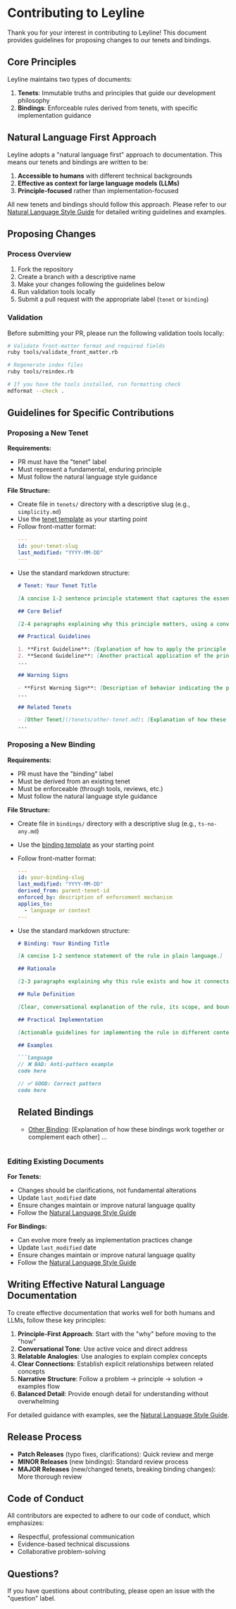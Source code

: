 # Contributing to Leyline

Thank you for your interest in contributing to Leyline! This document provides guidelines for proposing changes to our tenets and bindings.

## Core Principles

Leyline maintains two types of documents:

1. **Tenets**: Immutable truths and principles that guide our development philosophy
2. **Bindings**: Enforceable rules derived from tenets, with specific implementation guidance

## Natural Language First Approach

Leyline adopts a "natural language first" approach to documentation. This means our tenets and bindings are written to be:

1. **Accessible to humans** with different technical backgrounds
2. **Effective as context for large language models (LLMs)**
3. **Principle-focused** rather than implementation-focused

All new tenets and bindings should follow this approach. Please refer to our [Natural Language Style Guide](/docs/STYLE_GUIDE_NATURAL_LANGUAGE.md) for detailed writing guidelines and examples.

## Proposing Changes

### Process Overview

1. Fork the repository
2. Create a branch with a descriptive name
3. Make your changes following the guidelines below
4. Run validation tools locally
5. Submit a pull request with the appropriate label (`tenet` or `binding`)

### Validation

Before submitting your PR, please run the following validation tools locally:

```bash
# Validate front-matter format and required fields
ruby tools/validate_front_matter.rb

# Regenerate index files
ruby tools/reindex.rb

# If you have the tools installed, run formatting check
mdformat --check .
```

## Guidelines for Specific Contributions

### Proposing a New Tenet

**Requirements:**
- PR must have the "tenet" label
- Must represent a fundamental, enduring principle
- Must follow the natural language style guidance

**File Structure:**
- Create file in `tenets/` directory with a descriptive slug (e.g., `simplicity.md`)
- Use the [tenet template](/docs/templates/tenet_template.md) as your starting point
- Follow front-matter format:
  ```yaml
  ---
  id: your-tenet-slug
  last_modified: "YYYY-MM-DD"
  ---
  ```
- Use the standard markdown structure:
  ```markdown
  # Tenet: Your Tenet Title

  [A concise 1-2 sentence principle statement that captures the essence of this tenet in plain, accessible language.]

  ## Core Belief

  [2-4 paragraphs explaining why this principle matters, using a conversational tone and relatable analogies.]

  ## Practical Guidelines

  1. **First Guideline**: [Explanation of how to apply the principle in practical terms]
  2. **Second Guideline**: [Another practical application of the principle]
  ...

  ## Warning Signs

  - **First Warning Sign**: [Description of behavior indicating the principle is being violated]
  ...

  ## Related Tenets

  - [Other Tenet](/tenets/other-tenet.md): [Explanation of how these tenets relate to each other]
  ...
  ```

### Proposing a New Binding

**Requirements:**
- PR must have the "binding" label
- Must be derived from an existing tenet
- Must be enforceable (through tools, reviews, etc.)
- Must follow the natural language style guidance

**File Structure:**
- Create file in `bindings/` directory with a descriptive slug (e.g., `ts-no-any.md`)
- Use the [binding template](/docs/templates/binding_template.md) as your starting point
- Follow front-matter format:
  ```yaml
  ---
  id: your-binding-slug
  last_modified: "YYYY-MM-DD"
  derived_from: parent-tenet-id
  enforced_by: description of enforcement mechanism
  applies_to:
    - language or context
  ---
  ```
- Use the standard markdown structure:
  ```markdown
  # Binding: Your Binding Title

  [A concise 1-2 sentence statement of the rule in plain language.]

  ## Rationale

  [2-3 paragraphs explaining why this rule exists and how it connects to the parent tenet. Include analogies where appropriate to make abstract concepts more relatable.]

  ## Rule Definition

  [Clear, conversational explanation of the rule, its scope, and boundaries.]

  ## Practical Implementation

  [Actionable guidelines for implementing the rule in different contexts.]

  ## Examples

  ```language
  // ❌ BAD: Anti-pattern example
  code here

  // ✅ GOOD: Correct pattern
  code here
  ```

  ## Related Bindings

  - [Other Binding](/bindings/other-binding.md): [Explanation of how these bindings work together or complement each other]
  ...
  ```

### Editing Existing Documents

**For Tenets:**
- Changes should be clarifications, not fundamental alterations
- Update `last_modified` date
- Ensure changes maintain or improve natural language quality
- Follow the [Natural Language Style Guide](/docs/STYLE_GUIDE_NATURAL_LANGUAGE.md)

**For Bindings:**
- Can evolve more freely as implementation practices change
- Update `last_modified` date
- Ensure changes maintain or improve natural language quality
- Follow the [Natural Language Style Guide](/docs/STYLE_GUIDE_NATURAL_LANGUAGE.md)

## Writing Effective Natural Language Documentation

To create effective documentation that works well for both humans and LLMs, follow these key principles:

1. **Principle-First Approach**: Start with the "why" before moving to the "how"
2. **Conversational Tone**: Use active voice and direct address
3. **Relatable Analogies**: Use analogies to explain complex concepts
4. **Clear Connections**: Establish explicit relationships between related concepts
5. **Narrative Structure**: Follow a problem → principle → solution → examples flow
6. **Balanced Detail**: Provide enough detail for understanding without overwhelming

For detailed guidance with examples, see the [Natural Language Style Guide](/docs/STYLE_GUIDE_NATURAL_LANGUAGE.md).

## Release Process

- **Patch Releases** (typo fixes, clarifications): Quick review and merge
- **MINOR Releases** (new bindings): Standard review process
- **MAJOR Releases** (new/changed tenets, breaking binding changes): More thorough review

## Code of Conduct

All contributors are expected to adhere to our code of conduct, which emphasizes:
- Respectful, professional communication
- Evidence-based technical discussions
- Collaborative problem-solving

## Questions?

If you have questions about contributing, please open an issue with the "question" label.